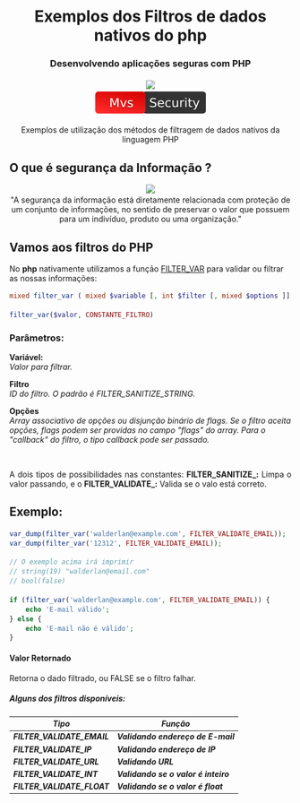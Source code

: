 <h1 align="center">Exemplos dos Filtros de dados nativos do php</h1>
<h3 align="center">Desenvolvendo aplicações seguras com PHP <br />
  <br />
  <img src="https://seeklogo.com/images/P/php-logo-ADE513E748-seeklogo.com.png">
  <br />
  <img src="https://github.com/WalderlanSena/tagsGit/blob/master/mvsSecurity.svg">
</h3>
<p align="center">Exemplos de utilização dos métodos de filtragem de dados nativos da linguagem PHP</p>

<h2>O que é segurança da Informação ?</h2>
<p align="center">
  <img src="http://www.starti.com.br/blog/wp-content/uploads/2015/08/blogstarti_post_63.png"><br>
  "A segurança da informação está diretamente relacionada com proteção de um conjunto de informações, no sentido de preservar o valor que possuem para um indivíduo, produto ou uma organização."
</p>
<p align="justify"></p>

<h2>Vamos aos filtros do PHP</h2>

No <strong>php</strong> nativamente utilizamos a função <a href="https://secure.php.net/manual/pt_BR/function.filter-var.php">FILTER_VAR</a> para validar ou filtrar as nossas informações:

```php
mixed filter_var ( mixed $variable [, int $filter [, mixed $options ]] )

filter_var($valor, CONSTANTE_FILTRO)
```
<h3>Parâmetros:</h3>

<strong>Variável:</strong><br/>
<i>Valor para filtrar.</i>
<br/>

<strong>Filtro</strong><br />
<i>ID do filtro. O padrão é FILTER_SANITIZE_STRING.</i> <br />

<strong>Opções</strong><br />
<i>Array associativo de opções ou disjunção binário de flags. Se o filtro aceita opções, flags podem ser providas no campo "flags" do array. Para o "callback" do filtro, o tipo callback pode ser passado.</i>

<br />
<p align="justify">A dois tipos de possibilidades nas constantes: <strong>FILTER_SANITIZE_:</strong> Limpa o valor passando, e o <strong>FILTER_VALIDATE_:</strong> Valida se o valo está correto.</p>

<h2>Exemplo:</h2>

```php
var_dump(filter_var('walderlan@example.com', FILTER_VALIDATE_EMAIL));
var_dump(filter_var('12312', FILTER_VALIDATE_EMAIL));

// O exemplo acima irá imprimir
// string(19) "walderlan@email.com"
// bool(false)

if (filter_var('walderlan@example.com', FILTER_VALIDATE_EMAIL)) { 
    echo 'E-mail válido'; 
} else {
    echo 'E-mail não é válido';
}
```

<h4>Valor Retornado</h4>
<p>Retorna o dado filtrado, ou FALSE se o filtro falhar.</p>

<h5>Alguns dos filtros disponíveis:<h5>
<table>
  <thead>
    <th>Tipo</th>
    <th>Função</th>
  </thead>
  <tbody>
    <tr>
      <td>FILTER_VALIDATE_EMAIL</td>
      <td>Validando endereço de E-mail</td>
    </tr>
    <tr>
      <td>FILTER_VALIDATE_IP</td>
      <td>Validando endereço de IP</td>
    </tr>
    <tr>
      <td>FILTER_VALIDATE_URL</td>
      <td>Validando URL</td>
    </tr>
    <tr>
      <td>FILTER_VALIDATE_INT</td>
      <td>Validando se o valor é inteiro</td>
    </tr>
    <tr>
      <td>FILTER_VALIDATE_FLOAT</td>
      <td>Validando se o valor é float</td>
    </tr>
  </tbody>
</table>
